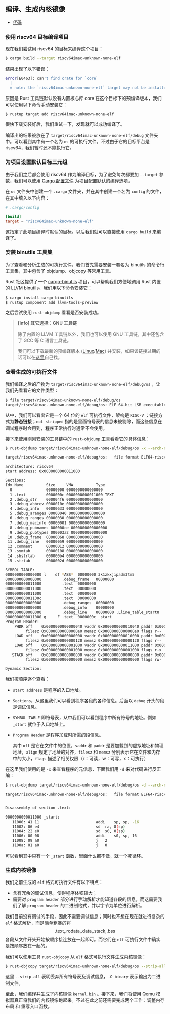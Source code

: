 ## 编译、生成内核镜像

* [代码][CODE]

### 使用 riscv64 目标编译项目

现在我们尝试用 riscv64 的目标来编译这个项目：

```sh
$ cargo build --target riscv64imac-unknown-none-elf
```

结果出现了以下错误：

```sh
error[E0463]: can't find crate for `core`
  |
  = note: the `riscv64imac-unknown-none-elf` target may not be installed
```

原因是 Rust 工具链默认没有内置核心库 core 在这个目标下的预编译版本，我们可以使用以下命令手动安装它：

```sh
$ rustup target add riscv64imac-unknown-none-elf
```

很快下载安装好后，我们重试一下，发现就可以成功编译了。

编译出的结果被放在了 `target/riscv64imac-unknown-none-elf/debug` 文件夹中。可以看到其中有一个名为 `os` 的可执行文件。不过由于它的目标平台是 riscv64，我们暂时还不能执行它。

### 为项目设置默认目标三元组

由于我们之后都会使用 riscv64 作为编译目标，为了避免每次都要加 `--target` 参数，我们可以使用 [Cargo 配置文件](https://doc.rust-lang.org/cargo/reference/config.html) 为项目配置默认的编译选项。

在 `os` 文件夹中创建一个 `.cargo` 文件夹，并在其中创建一个名为 `config` 的文件，在其中填入以下内容：

```toml
# .cargo/config

[build]
target = "riscv64imac-unknown-none-elf"
```

这指定了此项目编译时默认的目标。以后我们就可以直接使用 `cargo build` 来编译了。

### 安装 binutils 工具集

为了查看和分析生成的可执行文件，我们首先需要安装一套名为 binutils 的命令行工具集，其中包含了 objdump、objcopy 等常用工具。

Rust 社区提供了一个 [cargo-binutils](https://github.com/rust-embedded/cargo-binutils) 项目，可以帮助我们方便地调用 Rust 内置的 LLVM binutils。我们用以下命令安装它：

```sh
$ cargo install cargo-binutils
$ rustup component add llvm-tools-preview
```

之后尝试使用 `rust-objdump` 看看是否安装成功。

> **[info] 其它选择：GNU 工具链**
>
> 除了内置的 LLVM 工具链以外，我们也可以使用 GNU 工具链，其中还包含了 GCC 等 C 语言工具链。
>
> 我们可以下载最新的预编译版本 ([Linux](https://static.dev.sifive.com/dev-tools/riscv64-unknown-elf-gcc-8.3.0-2019.08.0-x86_64-linux-ubuntu14.tar.gz)/[Mac](https://static.dev.sifive.com/dev-tools/riscv64-unknown-elf-gcc-8.3.0-2019.08.0-x86_64-apple-darwin.tar.gz)) 并安装，如果该链接过期的话可以在[这里](https://www.sifive.com/boards#software)自己找。

### 查看生成的可执行文件

我们编译之后的产物为 ``target/riscv64imac-unknown-none-elf/debug/os`` ，让我们先看看它的文件类型：

```bash
$ file target/riscv64imac-unknown-none-elf/debug/os
target/riscv64imac-unknown-none-elf/debug/os: ELF 64-bit LSB executable, UCB RISC-V, version 1 (SYSV), statically linked, with debug_info, not stripped
```

从中，我们可以看出它是一个 64 位的 ``elf`` 可执行文件，架构是 ``RISC-V`` ；链接方式为**静态链接**；``not stripped`` 指的是里面符号表的信息未被剔除，而这些信息在调试程序时会用到，程序正常执行时通常不会使用。

接下来使用刚刚安装的工具链中的 ``rust-objdump`` 工具看看它的具体信息：

```bash
$ rust-objdump target/riscv64imac-unknown-none-elf/debug/os -x --arch-name=riscv64

target/riscv64imac-unknown-none-elf/debug/os:	file format ELF64-riscv

architecture: riscv64
start address: 0x0000000000011000

Sections:
Idx Name          Size     VMA          Type
  0               00000000 0000000000000000 
  1 .text         0000000c 0000000000011000 TEXT 
  2 .debug_str    000004f6 0000000000000000 
  3 .debug_abbrev 0000010e 0000000000000000 
  4 .debug_info   00000633 0000000000000000 
  5 .debug_aranges 00000040 0000000000000000 
  6 .debug_ranges 00000030 0000000000000000 
  7 .debug_macinfo 00000001 0000000000000000 
  8 .debug_pubnames 000000ce 0000000000000000 
  9 .debug_pubtypes 000003a2 0000000000000000 
 10 .debug_frame  00000068 0000000000000000 
 11 .debug_line   00000059 0000000000000000 
 12 .comment      00000012 0000000000000000 
 13 .symtab       00000108 0000000000000000 
 14 .shstrtab     000000b4 0000000000000000 
 15 .strtab       0000002d 0000000000000000 

SYMBOL TABLE:
0000000000000000 l    df *ABS*	00000000 3k1zkxjipadm3tm5
0000000000000000         .debug_frame	00000000 
0000000000011000         .text	00000000 
0000000000011000         .text	00000000 
0000000000011000         .text	00000000 
000000000001100c         .text	00000000 
0000000000000000         .debug_ranges	00000000 
0000000000000000         .debug_info	00000000 
0000000000000000         .debug_line	00000000 .Lline_table_start0
0000000000011000 g     F .text	0000000c _start
Program Header:
    PHDR off    0x0000000000000040 vaddr 0x0000000000010040 paddr 0x0000000000010040 align 2**3
         filesz 0x00000000000000e0 memsz 0x00000000000000e0 flags r--
    LOAD off    0x0000000000000000 vaddr 0x0000000000010000 paddr 0x0000000000010000 align 2**12
         filesz 0x0000000000000120 memsz 0x0000000000000120 flags r--
    LOAD off    0x0000000000001000 vaddr 0x0000000000011000 paddr 0x0000000000011000 align 2**12
         filesz 0x0000000000001000 memsz 0x0000000000001000 flags r-x
   STACK off    0x0000000000000000 vaddr 0x0000000000000000 paddr 0x0000000000000000 align 2**64
         filesz 0x0000000000000000 memsz 0x0000000000000000 flags rw-

Dynamic Section:

```

我们按顺序逐个查看：

* ``start address`` 是程序的入口地址。
*  ``Sections``，从这里我们可以看到程序各段的各种信息。后面以 ``debug`` 开头的段是调试信息。

* ``SYMBOL TABLE`` 即符号表，从中我们可以看到程序中所有符号的地址。例如 `_start` 就位于入口地址上。

* ``Program Header`` 是程序加载时所需的段信息。

  其中 `off` 是它在文件中的位置，`vaddr` 和 `paddr` 是要加载到的虚拟地址和物理地址，`align` 规定了地址的对齐，`filesz` 和 `memsz` 分别表示它在文件和内存中的大小，`flags` 描述了相关权限（r：可读，w：可写，x：可执行）

在这里我们使用的是 ``-x`` 来查看程序的元信息，下面我们用 ``-d`` 来对代码进行反汇编：

```sh
$ rust-objdump target/riscv64imac-unknown-none-elf/debug/os -d --arch-name=riscv64

target/riscv64imac-unknown-none-elf/debug/os:	file format ELF64-riscv


Disassembly of section .text:

0000000000011000 _start:
   11000: 41 11                        	addi	sp, sp, -16
   11002: 06 e4                        	sd	ra, 8(sp)
   11004: 22 e0                        	sd	s0, 0(sp)
   11006: 00 08                        	addi	s0, sp, 16
   11008: 09 a0                        	j	2
   1100a: 01 a0                        	j	0
```

可以看到其中只有一个 `_start` 函数，里面什么都不做，就一个死循环。

### 生成内核镜像

我们之前生成的 ``elf`` 格式可执行文件有以下特点：

* 含有冗余的调试信息，使得程序体积较大；
* 需要对 ``program header`` 部分进行手动解析才能知道各段的信息，而这需要我们了解 ``program header`` 的二进制格式，并以字节为单位进行解析。

我们目前没有调试的手段，因此不需要调试信息；同时也不想在现在就进行复杂的 ``elf`` 格式解析，而是简单粗暴的将  $$\text{.text,.rodata,.data,.stack,.bss}$$ 各段从文件开头开始按顺序接连放在一起即可。而它们在 ``elf`` 可执行文件中确实是按顺序放在一起的。

我们可以使用工具 ``rust-objcopy`` 从 ``elf`` 格式可执行文件生成内核镜像：

```bash
$ rust-objcopy target/riscv64imac-unknown-none-elf/debug/os --strip-all -O binary target/riscv64imac-unknown-none-elf/debug/kernel.bin
```

这里 ``--strip-all`` 表明丢弃所有符号表及调试信息，``-O binary`` 表示输出为二进制文件。

至此，我们编译并生成了内核镜像 ``kernel.bin`` 。接下来，我们将使用 Qemu 模拟器真正将我们的内核镜像跑起来。不过在此之前还需要完成两个工作：调整内存布局 和 重写入口函数。

[CODE]: https://github.com/rcore-os/rCore_tutorial/tree/ch2-pa4
